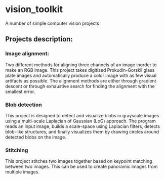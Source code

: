 # vision_toolkit
A number of simple computer vision projects

## Projects description:

### Image alignment:
Two different methods for aligning three channels of an image inorder to make an RGB image. This project takes digitized Prokudin-Gorskii glass plate images and automatically produce a color image with as few visual artifacts as possible. The alignment methods are either through gradient descent or through exhaustive search for finding the alignment with the smallest error.

### Blob detection
This project is designed to detect and visualize blobs in grayscale images using a multi-scale Laplacian of Gaussian (LoG) approach. The program reads an input image, builds a scale-space using Laplacian filters, detects blob-like structures, and finally visualizes them by drawing circles around detected blobs on the image.

### Stitching
This project stitches two images together based on keypoint matching between two images. This can be used to create panoramic images from multiple images.
